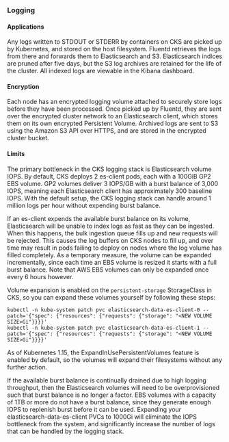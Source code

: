 ### Logging

#### Applications
Any logs written to STDOUT or STDERR by containers on CKS are picked up by Kubernetes, and stored on the host filesystem. Fluentd retrieves the logs from there and forwards them to Elasticsearch and S3. Elasticsearch indices are pruned after five days, but the S3 log archives are retained for the life of the cluster. All indexed logs are viewable in the Kibana dashboard.

#### Encryption
Each node has an encrypted logging volume attached to securely store logs before they have been processed. Once picked up by Fluentd, they are sent over the encrypted cluster network to an Elasticsearch client, which stores them on its own encrypted Persistent Volume. Archived logs are sent to S3 using the Amazon S3 API over HTTPS, and are stored in the encrypted cluster bucket.

#### Limits
The primary bottleneck in the CKS logging stack is Elasticsearch volume IOPS. By default, CKS deploys 2 es-client pods, each with a 100GiB GP2 EBS volume. GP2 volumes deliver 3 IOPS/GB with a burst balance of 3,000 IOPS, meaning each Elasticsearch client has approximately 300 baseline IOPS. With the default setup, the CKS logging stack can handle around 1 million logs per hour without expending burst balance.

If an es-client expends the available burst balance on its volume, Elasticsearch will be unable to index logs as fast as they can be ingested. When this happens, the bulk ingestion queue fills up and new requests will be rejected. This causes the log buffers on CKS nodes to fill up, and over time may result in pods failing to deploy on nodes where the log volume has filled completely. As a temporary measure, the volume can be expanded incrementally, since each time an EBS volume is resized it starts with a full burst balance. Note that AWS EBS volumes can only be expanded once every 6 hours however.

Volume expansion is enabled on the `persistent-storage` StorageClass in CKS, so you can expand these volumes yourself by following these steps:

```
kubectl -n kube-system patch pvc elasticsearch-data-es-client-0 --patch='{"spec": {"resources": {"requests": {"storage": "<NEW VOLUME SIZE>Gi"}}}}'
kubectl -n kube-system patch pvc elasticsearch-data-es-client-1 --patch='{"spec": {"resources": {"requests": {"storage": "<NEW VOLUME SIZE>Gi"}}}}'
```

As of Kubernetes 1.15, the ExpandInUsePersistentVolumes feature is enabled by default, so the volumes will expand their filesystems without any further action.

If the available burst balance is continually drained due to high logging throughput, then the Elasticsearch volumes will need to be overprovisioned such that burst balance is no longer a factor. EBS volumes with a capacity of 1TB or more do not have a burst balance, since they generate enough IOPS to replenish burst before it can be used. Expanding your elasticsearch-data-es-client PVCs to 1000Gi will eliminate the IOPS bottleneck from the system, and significantly increase the number of logs that can be handled by the logging stack.